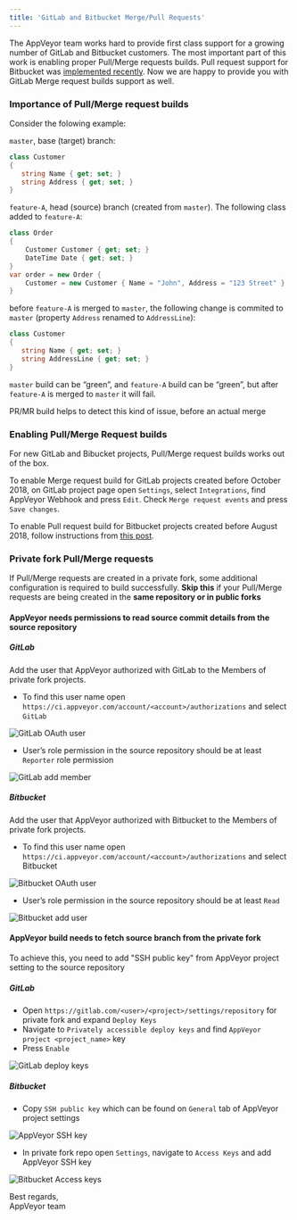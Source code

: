 ```yaml
---
title: 'GitLab and Bitbucket Merge/Pull Requests'
---
```


The AppVeyor team works hard to provide first class support for a growing number of GitLab and Bitbucket customers. The most important part of this work is enabling proper Pull/Merge requests builds.
Pull request support for Bitbucket was [implemented recently](/blog/2018/08/22/bitbucket-pull-requests/). Now we are happy to provide you with GitLab Merge request builds support as well.

### Importance of Pull/Merge request builds

Consider the folowing example:

`master`, base (target) branch:

```csharp
class Customer
{
   string Name { get; set; }
   string Address { get; set; }
}
```

`feature-A`, head (source) branch (created from `master`). The following class added to `feature-A`:

```csharp
class Order
{
    Customer Customer { get; set; }
    DateTime Date { get; set; }
}
var order = new Order {
    Customer = new Customer { Name = "John", Address = "123 Street" }
}
```

before `feature-A` is merged to `master`, the following change is commited to `master` (property `Address` renamed to `AddressLine`):

```csharp
class Customer
{
   string Name { get; set; }
   string AddressLine { get; set; }
}
```

`master` build can be “green”, and `feature-A` build can be “green”, but after `feature-A` is merged to `master` it will fail.

PR/MR build helps to detect this kind of issue, before an actual merge

### Enabling Pull/Merge Request builds

For new GitLab and Bibucket projects, Pull/Merge request builds works out of the box.

To enable Merge request build for GitLab projects created before October 2018, on GitLab project page open `Settings`, select `Integrations`, find AppVeyor Webhook and press `Edit`. Check `Merge request events` and press `Save changes`.

To enable Pull request build for Bitbucket projects created before August 2018, follow instructions from [this post](/blog/2018/08/22/bitbucket-pull-requests/).

### Private fork Pull/Merge requests

If Pull/Merge requests are created in a private fork, some additional configuration is required to build successfully. **Skip this** if your Pull/Merge requests are being created in the **same repository or in public forks**

#### AppVeyor needs permissions to read source commit details from the source repository

##### GitLab

Add the user that AppVeyor authorized with GitLab to the Members of private fork projects.

* To find this user name open `https://ci.appveyor.com/account/<account>/authorizations` and select `GitLab`

![GitLab OAuth user](/assets/img/posts/gitlab-bitbucket-merge-pull-requests/gitlab-oauth-user.png)

* User’s role permission in the source repository should be at least `Reporter` role permission

![GitLab add member](/assets/img/posts/gitlab-bitbucket-merge-pull-requests/gitlab-add-member.png)

##### Bitbucket

Add the user that AppVeyor authorized with Bitbucket to the Members of private fork projects.

* To find this user name open `https://ci.appveyor.com/account/<account>/authorizations` and select Bitbucket

![Bitbucket OAuth user](/assets/img/posts/gitlab-bitbucket-merge-pull-requests/bitbucket-oauth-user.png)

* User’s role permission in the source repository should be at least `Read`

![Bitbucket add user](/assets/img/posts/gitlab-bitbucket-merge-pull-requests/bitbucket-add-user.png)

#### AppVeyor build needs to fetch source branch from the private fork

To achieve this, you need to add "SSH public key" from AppVeyor project setting to the source repository

##### GitLab

* Open `https://gitlab.com/<user>/<project>/settings/repository` for private fork and expand `Deploy Keys`
* Navigate to `Privately accessible deploy keys` and find `AppVeyor project <project_name>` key
* Press `Enable`

![GitLab deploy keys](/assets/img/posts/gitlab-bitbucket-merge-pull-requests/gitlab-deploy-keys.png)

##### Bitbucket

* Copy `SSH public key` which can be found on `General` tab of AppVeyor project settings

![AppVeyor SSH key](/assets/img/posts/gitlab-bitbucket-merge-pull-requests/appveyor-ssh-key.png)

* In private fork repo open `Settings`, navigate to `Access Keys` and add AppVeyor SSH key

![Bitbucket Access keys](/assets/img/posts/gitlab-bitbucket-merge-pull-requests/bitbucket-access-keys.png)

Best regards,<br>
AppVeyor team

